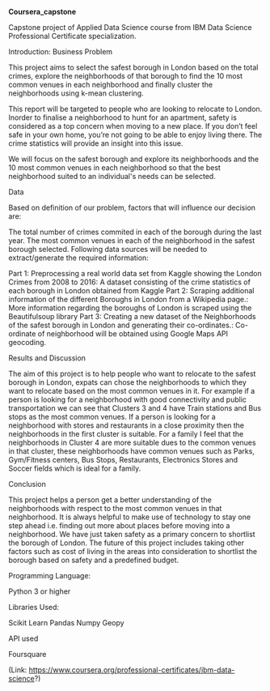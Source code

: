 **Coursera_capstone**

Capstone project of Applied Data Science course from IBM Data Science Professional Certificate specialization.

Introduction: Business Problem

This project aims to select the safest borough in London based on the total crimes, explore the neighborhoods of that borough to find the 10 most common venues in each neighborhood and finally cluster the neighborhoods using k-mean clustering.

This report will be targeted to people who are looking to relocate to London. Inorder to finalise a neighborhood to hunt for an apartment, safety is considered as a top concern when moving to a new place. If you don’t feel safe in your own home, you’re not going to be able to enjoy living there. The crime statistics will provide an insight into this issue.

We will focus on the safest borough and explore its neighborhoods and the 10 most common venues in each neighborhood so that the best neighborhood suited to an individual's needs can be selected.

Data

Based on definition of our problem, factors that will influence our decision are:

The total number of crimes commited in each of the borough during the last year. The most common venues in each of the neighborhood in the safest borough selected. Following data sources will be needed to extract/generate the required information:

Part 1: Preprocessing a real world data set from Kaggle showing the London Crimes from 2008 to 2016: A dataset consisting of the crime statistics of each borough in London obtained from Kaggle Part 2: Scraping additional information of the different Boroughs in London from a Wikipedia page.: More information regarding the boroughs of London is scraped using the Beautifulsoup library Part 3: Creating a new dataset of the Neighborhoods of the safest borough in London and generating their co-ordinates.: Co-ordinate of neighborhood will be obtained using Google Maps API geocoding.

Results and Discussion

The aim of this project is to help people who want to relocate to the safest borough in London, expats can chose the neighborhoods to which they want to relocate based on the most common venues in it. For example if a person is looking for a neighborhood with good connectivity and public transportation we can see that Clusters 3 and 4 have Train stations and Bus stops as the most common venues. If a person is looking for a neighborhood with stores and restaurants in a close proximity then the neighborhoods in the first cluster is suitable. For a family I feel that the neighborhoods in Cluster 4 are more suitable dues to the common venues in that cluster, these neighborhoods have common venues such as Parks, Gym/Fitness centers, Bus Stops, Restaurants, Electronics Stores and Soccer fields which is ideal for a family.

Conclusion

This project helps a person get a better understanding of the neighborhoods with respect to the most common venues in that neighborhood. It is always helpful to make use of technology to stay one step ahead i.e. finding out more about places before moving into a neighborhood. We have just taken safety as a primary concern to shortlist the borough of London. The future of this project includes taking other factors such as cost of living in the areas into consideration to shortlist the borough based on safety and a predefined budget.

Programming Language:

Python 3 or higher

Libraries Used:

Scikit Learn Pandas Numpy Geopy

API used

Foursquare

(Link: https://www.coursera.org/professional-certificates/ibm-data-science?)
